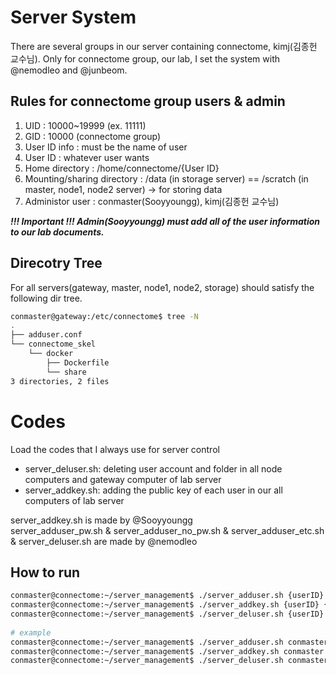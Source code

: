 # Server System
There are several groups in our server containing connectome, kimj(김종헌 교수님).
Only for connectome group, our lab, I set the system with @nemodleo and @junbeom.
## Rules for connectome group users & admin
1. UID : 10000~19999 (ex. 11111)
2. GID : 10000 (connectome group)
3. User ID info : must be the name of user
4. User ID : whatever user wants
5. Home directory : /home/connectome/{User ID}
6. Mounting/sharing directory : /data (in storage server) == /scratch (in master, node1, node2 server) -> for storing data
7. Administor user : conmaster(Sooyyoungg), kimj(김종헌 교수님)      

**_!!! Important !!! Admin(Sooyyoungg) must add all of the user information to our lab documents._**       

## Direcotry Tree
For all servers(gateway, master, node1, node2, storage) should satisfy the following dir tree.
~~~Bash
conmaster@gateway:/etc/connectome$ tree -N
.
├── adduser.conf
└── connectome_skel
    └── docker
        ├── Dockerfile
        └── share
3 directories, 2 files
~~~

# Codes
Load the codes that I always use for server control
* server_deluser.sh: deleting user account and folder in all node computers and gateway computer of lab server
* server_addkey.sh: adding the public key of each user in our all computers of lab server

server_addkey.sh is made by @Sooyyoungg      
server_adduser_pw.sh & server_adduser_no_pw.sh & server_adduser_etc.sh & server_deluser.sh are made by @nemodleo

## How to run
~~~Bash
conmaster@connectome:~/server_management$ ./server_adduser.sh {userID} {UID} {First_Lastname}
conmaster@connectome:~/server_management$ ./server_addkey.sh {userID} {ssh public_key}
conmaster@connectome:~/server_management$ ./server_deluser.sh {userID}
        
# example
conmaster@connectome:~/server_management$ ./server_adduser.sh conmaster 10000 Sooyoung_Kim
conmaster@connectome:~/server_management$ ./server_addkey.sh conmaster "ssh-rsa askdfna;soidfna;osidfb;aosidbf;aosdnfoaisdnfoasdnfa"
conmaster@connectome:~/server_management$ ./server_deluser.sh conmaster

~~~
